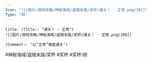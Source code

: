 ```yaml
---
Icon: "![[图片/游戏攻略/神秘海域/盗贼末路/奖杯/通关！ - 正常.png|30]]"
Type: "铜"
---
```

```ad-common-bronze-trophy
title: (Title:: "通关！ - 正常")
![[图片/游戏攻略/神秘海域/盗贼末路/奖杯/通关！ - 正常.png|100]]

(Comment:: "以“正常”难度通关")
```

#神秘海域/盗贼末路/奖杯 #奖杯 #奖杯/铜
